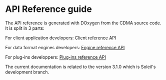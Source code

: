# API Reference guide #

The API reference is generated with DOxygen from the CDMA source code. It is split in 3 parts:

For client application developers:
[Client reference API](http://cdma.googlecode.com/svn/java/core/org.cdma.core/trunk/doc/clientAPI/html/index.html)

For data format engines developers:
[Engine reference API](http://cdma.googlecode.com/svn/java/core/org.cdma.core/trunk/doc/engineAPI/html/index.html)

For plug-ins developpers:
[Plug-ins reference API](http://cdma.googlecode.com/svn/java/core/org.cdma.core/trunk/doc/pluginAPI/html/index.html)

The current documentation is related to the version 3.1.0 which is Soleil's development branch.